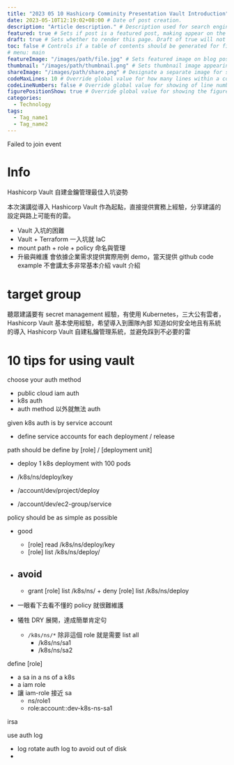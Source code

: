 ```yaml
---
title: "2023 05 10 Hashicorp Comminity Presentation Vault Introduction" # Title of the blog post.
date: 2023-05-10T12:19:02+08:00 # Date of post creation.
description: "Article description." # Description used for search engine.
featured: true # Sets if post is a featured post, making appear on the home page side bar.
draft: true # Sets whether to render this page. Draft of true will not be rendered.
toc: false # Controls if a table of contents should be generated for first-level links automatically.
# menu: main
featureImage: "/images/path/file.jpg" # Sets featured image on blog post.
thumbnail: "/images/path/thumbnail.png" # Sets thumbnail image appearing inside card on homepage.
shareImage: "/images/path/share.png" # Designate a separate image for social media sharing.
codeMaxLines: 10 # Override global value for how many lines within a code block before auto-collapsing.
codeLineNumbers: false # Override global value for showing of line numbers within code block.
figurePositionShow: true # Override global value for showing the figure label.
categories:
  - Technology
tags:
  - Tag_name1
  - Tag_name2
---
```


Failed to join event

# Info

Hashicorp Vault 自建金鑰管理最佳入坑姿勢

本次演講從導入 Hashicorp Vault 作為起點，直接提供實務上經驗，分享建議的設定與路上可能有的雷。
- Vault 入坑的困難
- Vault + Terraform 一入坑就 IaC
- mount path + role + policy 命名與管理
- 升級與維護
會依據企業需求提供實際用例 demo，當天提供 github code example
不會講太多非常基本介紹 vault 介紹

# target group

聽眾建議要有 secret management 經驗，有使用 Kubernetes，三大公有雲者，Hashicorp Vault 基本使用經驗，希望導入到團隊內部
知道如何安全地且有系統的導入 Hashicorp Vault 自建私鑰管理系統，並避免踩到不必要的雷

# 10 tips for using vault

choose your auth method
- public cloud iam auth
- k8s auth
- auth method 以外就無法 auth

given k8s auth is by service account
- define service accounts for each deployment / release

path should be define by [role] / [deployment unit]

- deploy 1 k8s deployment with 100 pods

- /k8s/ns/deploy/key
- /account/dev/project/deploy
- /account/dev/ec2-group/service

policy should be as simple as possible
- good
  - [role] read /k8s/ns/deploy/key
  - [role] list /k8s/ns/deploy/
- avoid
  - 
  - grant [role] list /k8s/ns/ + deny [role] list /k8s/ns/deploy

- 一眼看下去看不懂的 policy 就很難維護
- 犧牲 DRY 展開，達成簡單肯定句
  - `/k8s/ns/*` 除非這個 role 就是需要 list all
    - /k8s/ns/sa1
    - /k8s/ns/sa2

define [role]
- a sa in a ns of a k8s
- a iam role
- 讓 iam-role 接近 sa
  - ns/role1
  - role:account::dev-k8s-ns-sa1

irsa

use auth log
- log rotate auth log to avoid out of disk
- 
